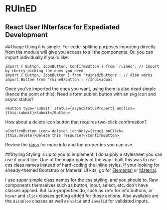 # RUInED
## **R**eact **U**ser **IN**terface for **E**xpediated **D**evelopment

##Usage
Using it is simple. For code-spliting purposes importing directly from the module will give you access to all the components.
Or, you can import individually if you'd like.

```
import { Button, IconButton, ConfirmButton } from 'ruined'; // Import by cherry-picking the ones you need
import { Button, IconButton } from 'ruined/buttons'; // Also works
import Button from 'ruined/button'; //Individual
```

Once you've imported the ones you want, using them is also dead simple (hence the point of this). Need a form submit button with an svg icon and async status? 
```
<Button type='submit' status={asyncStatusPropert} onClick={this.submit}>Submit</Button>
```
How about a delete icon button that requires two-click confirmation?
```
<ConfirmButton icon='delete' iconOnly={true} onClick={this.delete}>Delete this resource?</ConfirmButton>
```
Review the [docs](https://github.com/ChrisPikul510/ruined/wiki) for more info and the properties you can use.

##Styling
Styling is up to you to implement, I do supply a stylesheet you can use if you'd like. One of the major points of the way I built this was to use css class names instead of hard-coding the inline styles. If your looking for already-themed Bootstrap or Material UI kits, go for [Elemental](https://github.com/elementalui/elemental) or [Material](https://github.com/callemall/material-ui).

I use super simple class names for the css styling, and you should to. Raw components themselves such as button, input, select, etc. don't have classes applied. But sub-properties do, such as `info` for info buttons, or `hover` and `click` classes getting added for those actions. Also available are the `disabled` classes as well as `valid` and `invalid` for validated inputs.